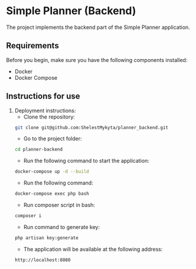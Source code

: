 # Simple Planner (Backend)

The project implements the backend part of the Simple Planner application.
## Requirements

Before you begin, make sure you have the following components installed:
- Docker
- Docker Compose

## Instructions for use

1. Deployment instructions:
    - Clone the repository:
    ```bash
    git clone git@github.com:ShelestMykyta/planner_backend.git
    ```
    - Go to the project folder:
    ```bash
    cd planner-backend
    ```
    - Run the following command to start the application:
    ```bash
    docker-compose up -d --build
    ```
    - Run the following command:
    ```bash
    docker-compose exec php bash
    ```
    - Run composer script in bash:
    ```bash
    composer i
    ```
   - Run command to generate key:
    ```bash
    php artisan key:generate
    ```
    - The application will be available at the following address:
    ```bash
    http://localhost:8080
    ```

